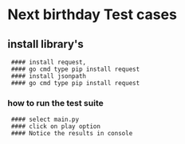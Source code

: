 # Next birthday Test cases
## install library's
     #### install request,
     #### go cmd type pip install request
     #### install jsonpath
     #### go cmd type pip install request

### how to run the test suite
     #### select main.py
     #### click on play option
     #### Notice the results in console
